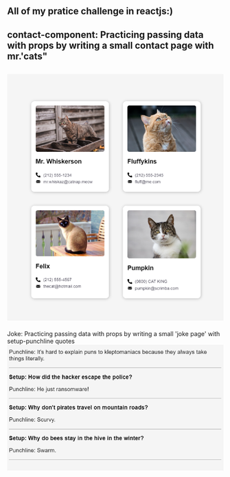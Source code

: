 All of my pratice challenge in reactjs:) 
-----------------------------------------------------------------------------------
contact-component: 
Practicing passing data with props by writing a small contact page with mr.'cats"
------------------------------------------------------------------------------------
![ScreenShot](./contact-component/src/assets/screenshot.png)
------------------------------------------------------------------------------------
Joke: 
Practicing passing data with props by writing a small 'joke page' with setup-punchline quotes
![ScreenShot](./Joke/src/assets/screenshot.png)